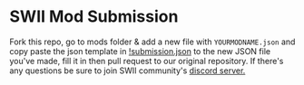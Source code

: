 # SWII Mod Submission

Fork this repo, go to mods folder & add a new file with `YOURMODNAME.json` and copy paste the json template in [!submission.json](https://github.com/meaboflash/SWII/blob/main/templates/!submission.json) to the new JSON file you've made, fill it in then pull request to our original repository. If there's any questions be sure to join SWII community's [discord server.](https://discord.gg/dwKv2frEQZ)
